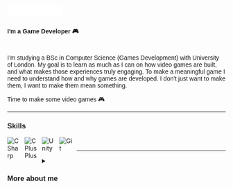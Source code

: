 <img src="heading.svg" style="width: 25%;" alt="Click to see the source">
<h4 style="font-family: Helvetica, sans-serif;">I'm a Game Developer 🎮</h4>

#

<p style="font-family: Helvetica, sans-serif;">I’m studying a BSc in Computer Science (Games Development) with University of London. My goal is to learn as much as I can on how video games are built, and what makes those experiences truly engaging. To make a meaningful game I need to understand how and why games are developed. I don’t just want to make them, I want to make them mean something.</p>
<p style="font-family: Helvetica, sans-serif;">Time to make some video games 🎮</p>

___

<h3 style="font-family: Helvetica, sans-serif;">Skills</h3>

<img align="left" alt="C Sharp" width="30px" style="padding-right:10px;" src="https://cdn.jsdelivr.net/gh/devicons/devicon/icons/csharp/csharp-original.svg"/> 
<img align="left" alt="C Plus Plus" width="30px" style="padding-right:10px;" src="https://cdn.jsdelivr.net/gh/devicons/devicon/icons/cplusplus/cplusplus-original.svg"/> 
<img align="left" alt="Unity" width="30px" style="padding-right:10px;" src="https://files.rubixdev.de/logos/unity.svg"/> 
<img align="left" alt="Git" width="30px" style="padding-right: 10px;" src="https://cdn.jsdelivr.net/gh/devicons/devicon/icons/git/git-original.svg"/>
<br />    

___
<details>
<summary><h3 style="font-family: Helvetica, sans-serif;">More about me</h3></summary>
          <p style="font-family: Helvetica, sans-serif;">At the age of 14, after finishing the game, I watched The Making of The Last of Us. I instantly fell in love with the game development culture while being inspired by all the talented and creative people that bring a game to life. Without physically being there, I felt that this was the place for me, and this is the place I belong. In many ways I feel indebted to the game developers that gave me this sense of purpose and all I want to do is pay my debts by doing the same for others. I wouldn’t be who I am without them.</p>

<!---
kylejussab/kylejussab is a ✨ special ✨ repository because its `README.md` (this file) appears on your GitHub profile.
You can click the Preview link to take a look at your changes.
--->
